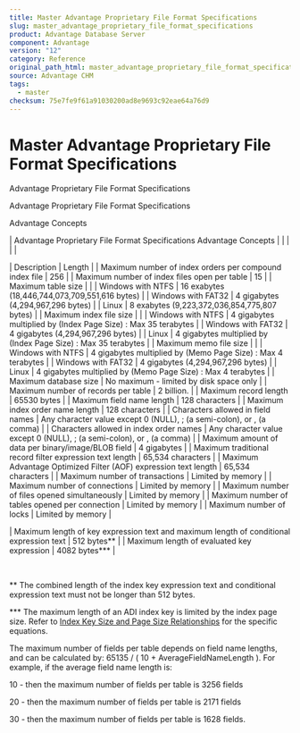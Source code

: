 ```yaml
---
title: Master Advantage Proprietary File Format Specifications
slug: master_advantage_proprietary_file_format_specifications
product: Advantage Database Server
component: Advantage
version: "12"
category: Reference
original_path_html: master_advantage_proprietary_file_format_specifications.htm
source: Advantage CHM
tags:
  - master
checksum: 75e7fe9f61a91030200ad8e9693c92eae64a76d9
---
```


# Master Advantage Proprietary File Format Specifications

Advantage Proprietary File Format Specifications

Advantage Proprietary File Format Specifications

Advantage Concepts

| Advantage Proprietary File Format Specifications  Advantage Concepts |  |  |  |  |

| Description | Length |
| Maximum number of index orders per compound index file | 256 |
| Maximum number of index files open per table | 15 |
| Maximum table size |  |
| Windows with NTFS | 16 exabytes (18,446,744,073,709,551,616 bytes) |
| Windows with FAT32 | 4 gigabytes (4,294,967,296 bytes) |
| Linux | 8 exabytes (9,223,372,036,854,775,807 bytes) |
| Maximum index file size |  |
| Windows with NTFS | 4 gigabytes multiplied by (Index Page Size) : Max 35 terabytes |
| Windows with FAT32 | 4 gigabytes (4,294,967,296 bytes) |
| Linux | 4 gigabytes multiplied by (Index Page Size) : Max 35 terabytes |
| Maximum memo file size |  |
| Windows with NTFS | 4 gigabytes multiplied by (Memo Page Size) : Max 4 terabytes |
| Windows with FAT32 | 4 gigabytes (4,294,967,296 bytes) |
| Linux | 4 gigabytes multiplied by (Memo Page Size) : Max 4 terabytes |
| Maximum database size | No maximum - limited by disk space only |
| Maximum number of records per table | 2 billion. |
| Maximum record length | 65530 bytes |
| Maximum field name length | 128 characters |
| Maximum index order name length | 128 characters |
| Characters allowed in field names | Any character value except 0 (NULL), ; (a semi-colon), or , (a comma) |
| Characters allowed in index order names | Any character value except 0 (NULL), ; (a semi-colon), or , (a comma) |
| Maximum amount of data per binary/image/BLOB field | 4 gigabytes |
| Maximum traditional record filter expression text length | 65,534 characters |
| Maximum Advantage Optimized Filter (AOF) expression text length | 65,534 characters |
| Maximum number of transactions | Limited by memory |
| Maximum number of connections | Limited by memory |
| Maximum number of files opened simultaneously | Limited by memory |
| Maximum number of tables opened per connection | Limited by memory |
| Maximum number of locks | Limited by memory |

| Maximum length of key expression text and maximum length of conditional expression text | 512 bytes\*\* |
| Maximum length of evaluated key expression | 4082 bytes\*\*\* |

 

\*\* The combined length of the index key expression text and conditional expression text must not be longer than 512 bytes.

\*\*\* The maximum length of an ADI index key is limited by the index page size. Refer to [Index Key Size and Page Size Relationships](master_index_key_size_and_page_size_relationships.md) for the specific equations.

The maximum number of fields per table depends on field name lengths, and can be calculated by: 65135 / ( 10 + AverageFieldNameLength ). For example, if the average field name length is:

10 - then the maximum number of fields per table is 3256 fields

20 - then the maximum number of fields per table is 2171 fields

30 - then the maximum number of fields per table is 1628 fields.
